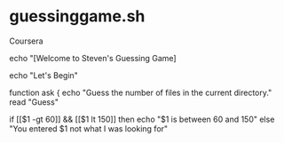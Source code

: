# guessinggame.sh
Coursera

echo "[Welcome to Steven's Guessing Game]

echo "Let's Begin"

function ask {
  echo "Guess the number of files in the current directory."
  read "Guess"

if [[$1 -gt 60]] && [[$1 lt 150]] 
then
  echo "$1 is between 60 and 150"
 else 
 "You entered $1 not what I was looking for"
 
 
